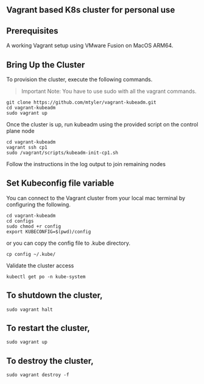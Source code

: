 ## Vagrant based K8s cluster for personal use

## Prerequisites

A working Vagrant setup using VMware Fusion on MacOS ARM64.

## Bring Up the Cluster

To provision the cluster, execute the following commands.

> Important Note: You have to use sudo with all the vagrant commands.

```shell
git clone https://github.com/mtyler/vagrant-kubeadm.git
cd vagrant-kubeadm
sudo vagrant up
```

Once the cluster is up, run kubeadm using the provided script on the control plane node

```shell
cd vagrant-kubeadm
vagrant ssh cp1
sudo /vagrant/scripts/kubeadm-init-cp1.sh
```

Follow the instructions in the log output to join remaining nodes

## Set Kubeconfig file variable

You can connect to the Vagrant cluster from your local mac terminal by configuring the following.

```shell
cd vagrant-kubeadm
cd configs
sudo chmod +r config 
export KUBECONFIG=$(pwd)/config
```

or you can copy the config file to .kube directory.

```shell
cp config ~/.kube/
```

Validate the cluster access

```shell
kubectl get po -n kube-system
```

## To shutdown the cluster,

```shell
sudo vagrant halt
```

## To restart the cluster,

```shell
sudo vagrant up
```

## To destroy the cluster,

```shell
sudo vagrant destroy -f
```

